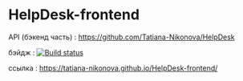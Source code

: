 # HelpDesk-frontend  
API (бэкенд часть) :   https://github.com/Tatiana-Nikonova/HelpDesk

бэйдж : [![Build status](https://ci.appveyor.com/api/projects/status/phu3htgagxjop1ra?svg=true)](https://ci.appveyor.com/project/Tatiana-Nikonova/helpdesk-frontend)
 
ссылка :  https://tatiana-nikonova.github.io/HelpDesk-frontend/
